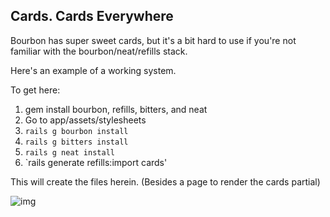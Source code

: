 Cards. Cards Everywhere
-------------------------


Bourbon has super sweet cards, but it's a bit hard to use if you're not familiar
with the bourbon/neat/refills stack.

Here's an example of a working system.

To get here:

1. gem install bourbon, refills, bitters, and neat
2. Go to app/assets/stylesheets
3. `rails g bourbon install`
3. `rails g bitters install`
3. `rails g neat install`
3. `rails generate refills:import cards'


This will create the files herein. (Besides a page to render the cards partial)

![img](http://i.imgur.com/Chp0lMu.png)
